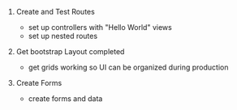 1. Create and Test Routes
    - set up controllers with "Hello World" views
    - set up nested routes
    
2. Get bootstrap Layout completed
    - get grids working so UI can be organized during production

3. Create Forms
    - create forms and data